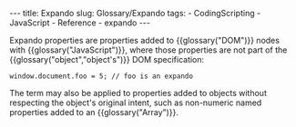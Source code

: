 --- title: Expando slug: Glossary/Expando tags: - CodingScripting - JavaScript - Reference - expando ---

Expando properties are properties added to {{glossary("DOM")}} nodes with {{glossary("JavaScript")}}, where those properties are not part of the {{glossary("object","object's")}} DOM specification:

    window.document.foo = 5; // foo is an expando

The term may also be applied to properties added to objects without respecting the object's original intent, such as non-numeric named properties added to an {{glossary("Array")}}.
